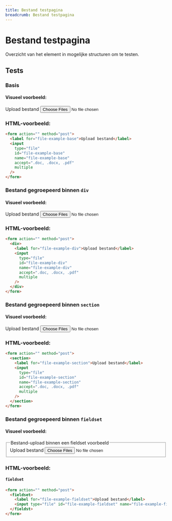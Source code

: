 ```yaml
---
title: Bestand testpagina
breadcrumb: Bestand testpagina
---
```


<h1 id="introduction">Bestand testpagina</h1>

Overzicht van het element in mogelijke structuren om te testen.

<h2 id="tests">Tests</h2>

### Basis

#### Visueel voorbeeld:

<form action="" method="post">
  <label for="file-example-base">Upload bestand</label>
  <input
    type="file"
    id="file-example-base"
    name="file-example-base"
    accept=".doc, .docx, .pdf"
    multiple
  />
</form>

### HTML-voorbeeld:

```html
<form action="" method="post">
  <label for="file-example-base">Upload bestand</label>
  <input
    type="file"
    id="file-example-base"
    name="file-example-base"
    accept=".doc, .docx, .pdf"
    multiple
  />
</form>
```

### Bestand gegroepeerd binnen `div`

#### Visueel voorbeeld:

<form action="" method="post">
  <div>
    <label for="file-example-div">Upload bestand</label>
    <input
      type="file"
      id="file-example-div"
      name="file-example-div"
      accept=".doc, .docx, .pdf"
      multiple
    />
  </div>
</form>

### HTML-voorbeeld:

```html
<form action="" method="post">
  <div>
    <label for="file-example-div">Upload bestand</label>
    <input
      type="file"
      id="file-example-div"
      name="file-example-div"
      accept=".doc, .docx, .pdf"
      multiple
    />
  </div>
</form>
```

### Bestand gegroepeerd binnen `section`

#### Visueel voorbeeld:

<form action="" method="post">
  <section>
    <label for="file-example-section">Upload bestand</label>
    <input
      type="file"
      id="file-example-section"
      name="file-example-section"
      accept=".doc, .docx, .pdf"
      multiple
    />
  </section>
</form>

### HTML-voorbeeld:

```html
<form action="" method="post">
  <section>
    <label for="file-example-section">Upload bestand</label>
    <input
      type="file"
      id="file-example-section"
      name="file-example-section"
      accept=".doc, .docx, .pdf"
      multiple
    />
  </section>
</form>
```

### Bestand gegroepeerd binnen `fieldset`

#### Visueel voorbeeld:

<form action="" method="post">
  <fieldset>
    <legend>Bestand-upload binnen een fieldset voorbeeld</legend>
    <label for="file-example-fieldset">Upload bestand</label>
    <input
      type="file"
      id="file-example-fieldset"
      name="file-example-fieldset"
      accept=".doc, .docx, .pdf"
      multiple
    />
  </fieldset>
</form>

### HTML-voorbeeld:

#### `fieldset`

```html
<form action="" method="post">
  <fieldset>
    <label for="file-example-fieldset">Upload bestand</label>
    <input type="file" id="file-example-fieldset" name="file-example-fieldset" accept=".doc, .docx, .pdf" multiple>
  </fieldst>
</form>
```
